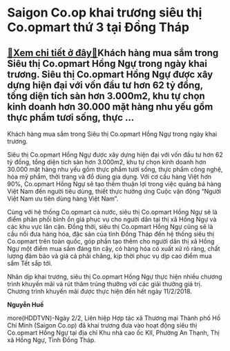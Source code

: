 Saigon Co.op khai trương siêu thị Co.opmart thứ 3 tại Đồng Tháp
===============================================================

[:gift:Xem chi tiết ở đây:gift:](https://hddtvn.com/saigon-co-op-khai-truong-sieu-thi-co-opmart-thu-3-tai-dong-thap/)Khách hàng mua sắm trong Siêu thị Co.opmart Hồng Ngự trong ngày khai trương. Siêu thị Co.opmart Hồng Ngự được xây dựng hiện đại với vốn đầu tư hơn 62 tỷ đồng, tổng diện tích sàn hơn 3.000m2, khu tự chọn kinh doanh hơn 30.000 mặt hàng nhu yếu gồm thực phẩm tươi sống, thực …
---------------------------------------------------------------------------------------------------------------------------------------------------------------------------------------------------------------------------------------------------------------------------------







 






 Khách hàng mua sắm trong Siêu thị Co.opmart Hồng Ngự trong ngày khai trương. 


Siêu thị Co.opmart Hồng Ngự được xây dựng hiện đại với vốn đầu tư hơn 62 tỷ đồng, tổng diện tích sàn hơn 3.000m2, khu tự chọn kinh doanh hơn 30.000 mặt hàng nhu yếu gồm thực phẩm tươi sống, thực phẩm công nghệ, hóa mỹ phẩm, thời trang và đồ dùng gia dụng. Với cơ cấu hàng Việt hơn 90%, Co.opmart Hồng Ngự sẽ tạo thêm thuận lợi trong việc quảng bá hàng Việt Nam đến người tiêu dùng, thiết thực hưởng ứng Cuộc vận động “Người Việt Nam ưu tiên dùng hàng Việt Nam”.


 Cùng với hệ thống Co.opmart cả nước, siêu thị Co.opmart Hồng Ngự sẽ là điểm phân phối bình ổn giá phục vụ cho người dân tại thị xã Hồng Ngự và các khu vực lân cận. Đồng thời, siêu thị Co.opmart Hồng Ngự cũng sẽ là cầu nối đưa hàng hóa, đặc sản của tỉnh Đồng Tháp đến hệ thống siêu thị Co.opmart trên toàn quốc, góp phần tạo thêm cho người dân thị xã Hồng Ngự một điểm mua sắm đáng tin cậy, có hàng hóa có xuất xứ rõ ràng, chất lượng đảm bảo và giá cả phải chăng, kịp thời phục vụ dịp cao điểm mua sắm Tết sắp tới.


 Nhân dịp khai trương, siêu thị Co.opmart Hồng Ngự thực hiện nhiều chương trình khuyến mãi và rút thăm trúng thưởng với các giải thưởng giá trị. Chương trình khuyến mãi được thực hiện đến hết ngày 11/2/2018.






**Nguyễn Huế**



more(HDDTVN)-Ngày 2/2, Liên hiệp Hợp tác xã Thương mại Thành phố Hồ Chí Minh (Saigon Co.op) đã khai trương đưa vào hoạt động siêu thị Co.opmart Hồng Ngự tại địa chỉ Khu nhà cao ốc KII, Phường An Thạnh, Thị xã Hồng Ngự, Tỉnh Đồng Tháp.

